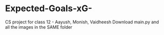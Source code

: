 # Expected-Goals-xG-
CS project for class 12 - Aayush, Monish, Vaidheesh
Download main.py and all the images in the SAME folder 
